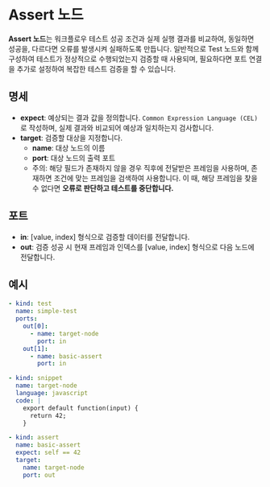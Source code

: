 # Assert 노드

**Assert 노드**는 워크플로우 테스트 성공 조건과 실제 실행 결과를 비교하여, 동일하면 성공을, 다르다면 오류를 발생시켜 실패하도록 만듭니다. 일반적으로 Test 노드와 함께 구성하여 테스트가 정상적으로 수행되었는지 검증할 때 사용되며, 필요하다면 포트 연결을 추가로 설정하여 복잡한 테스트 검증을 할 수 있습니다.

## 명세

- **expect**: 예상되는 결과 값을 정의합니다. `Common Expression Language (CEL)`로 작성하며, 실제 결과와 비교되어 예상과 일치하는지 검사합니다.
- **target**: 검증할 대상을 지정합니다. 
    - **name**: 대상 노드의 이름
    - **port**: 대상 노드의 출력 포트
    - 주의: 해당 필드가 존재하지 않을 경우 직후에 전달받은 프레임을 사용하며, 존재하면 조건에 맞는 프레임을 검색하여 사용합니다. 이 때, 해당 프레임을 찾을 수 없다면 **오류로 판단하고 테스트를 중단합니다.**

## 포트

- **in**: [value, index] 형식으로 검증할 데이터를 전달합니다.
- **out**: 검증 성공 시 현재 프레임과 인덱스를 [value, index] 형식으로 다음 노드에 전달합니다.

## 예시

```yaml
- kind: test
  name: simple-test
  ports:
    out[0]:
      - name: target-node
        port: in
    out[1]:
      - name: basic-assert
        port: in

- kind: snippet
  name: target-node
  language: javascript
  code: |
    export default function(input) {
      return 42;
    }

- kind: assert
  name: basic-assert
  expect: self == 42
  target:
    name: target-node
    port: out
```